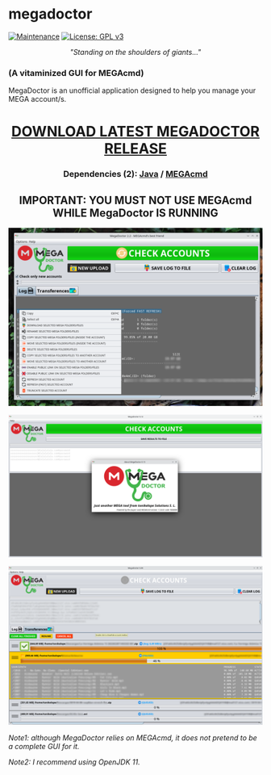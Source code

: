 # megadoctor
[![Maintenance](https://img.shields.io/badge/Maintained%3F-yes-green.svg)](https://GitHub.com/Naereen/StrapDown.js/graphs/commit-activity) [![License: GPL v3](https://img.shields.io/badge/License-GPLv3-blue.svg)](https://www.gnu.org/licenses/gpl-3.0)
<p align="center"><i>"Standing on the shoulders of giants..."</i></p>

### (A vitaminized GUI for MEGAcmd)
MegaDoctor is an unofficial application designed to help you manage your MEGA account/s.

<h1 align="center"><a href="https://github.com/tonikelope/megadoctor/releases/latest"><b>DOWNLOAD LATEST MEGADOCTOR RELEASE</b></a></h1>
<h3 align="center">Dependencies (2): <a href="https://adoptium.net/es/temurin/releases/?version=11"><b>Java</b></a> / <a href="https://mega.io/cmd"><b>MEGAcmd</b></a></h3>

<h2 align="center">IMPORTANT: YOU MUST NOT USE MEGAcmd WHILE MegaDoctor IS RUNNING</h2>
<p align="center"><img src="https://github.com/tonikelope/megadoctor/raw/main/snapshots/9900.png"></p>
<p align="center"><img src="https://github.com/tonikelope/megadoctor/raw/main/snapshots/screenshot.png"></p>
<p align="center"><img src="https://github.com/tonikelope/megadoctor/raw/main/snapshots/transfer.png"></p>

<p><i>Note1: although MegaDoctor relies on MEGAcmd, it does not pretend to be a complete GUI for it.</i></p>
<p><i>Note2: I recommend using OpenJDK 11.</i></p>

